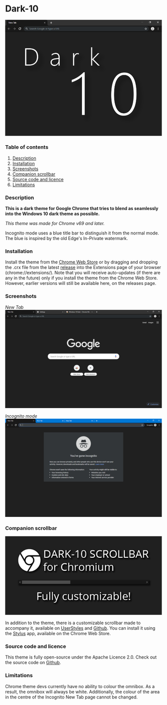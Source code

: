 # Dark-10

![promo_large](https://raw.githubusercontent.com/InsanityDevice/Dark-10-theme-for-Google-Chrome/master/Images/promo_large.png)

### Table of contents
1. [Description](https://insanitydevice.github.io/Dark-10-theme-for-Google-Chrome/#description)
2. [Installation](https://insanitydevice.github.io/Dark-10-theme-for-Google-Chrome/#installation)
3. [Screenshots](https://insanitydevice.github.io/Dark-10-theme-for-Google-Chrome/#screenshots)
4. [Companion scrollbar](https://insanitydevice.github.io/Dark-10-theme-for-Google-Chrome/#companion-scrollbar)
5. [Source code and licence](https://insanitydevice.github.io/Dark-10-theme-for-Google-Chrome/#source-code-and-licence)
6. [Limitations](https://insanitydevice.github.io/Dark-10-theme-for-Google-Chrome/#limitations)

### Description
**This is a dark theme for Google Chrome that tries to blend as seamlessly into the Windows 10 dark theme as possible.**

*This theme was made for Chrome v69 and later.* 

Incognito mode uses a blue title bar to distinguish it from the normal mode. The blue is inspired by the old Edge's In-Private watermark.

### Installation
Install the theme from the [Chrome Web Store](https://chrome.google.com/webstore/detail/dark-10/baebencgofnhbdimnijacljeoegbokeh) or by dragging and dropping the .crx file from the latest [release](https://github.com/InsanityDevice/Dark-10-theme-for-Google-Chrome/releases) into the Extensions page of your browser (chrome://extensions/). Note that you will receive auto-updates (if there are any in the future) only if you install the theme from the Chrome Web Store. However, earlier versions will still be available here, on the releases page.

### Screenshots

*New Tab*
![newtab](https://raw.githubusercontent.com/InsanityDevice/Dark-10-theme-for-Google-Chrome/master/Images/screenshot_1.png)

*Incognito mode*
![newtab_incognito](https://raw.githubusercontent.com/InsanityDevice/Dark-10-theme-for-Google-Chrome/master/Images/screenshot_2.png)

### Companion scrollbar

![scrollbar_promo](https://raw.githubusercontent.com/InsanityDevice/Dark-10-theme-for-Google-Chrome/master/Images/scrollbar_promo.png)

In addition to the theme, there is a customizable scrollbar made to accompany it, available on [UserStyles](https://userstyles.org/styles/166079/dark-10-scrollbar) and [Github](https://raw.githubusercontent.com/InsanityDevice/Dark-10-theme-for-Google-Chrome/master/Dark-10-Scrollbar.user.css). You can install it using the [Stylus](https://chrome.google.com/webstore/detail/stylus/clngdbkpkpeebahjckkjfobafhncgmne) app, available on the Chrome Web Store.

### Source code and licence
This theme is fully open-source under the Apache Licence 2.0. Check out the source code on [Github](https://github.com/InsanityDevice/Dark-10-theme-for-Google-Chrome).

### Limitations
Chrome theme devs currently have no ability to colour the omnibox. As a result, the omnibox will always be white. Additionally, the colour of the area in the centre of the Incognito New Tab page cannot be changed.
